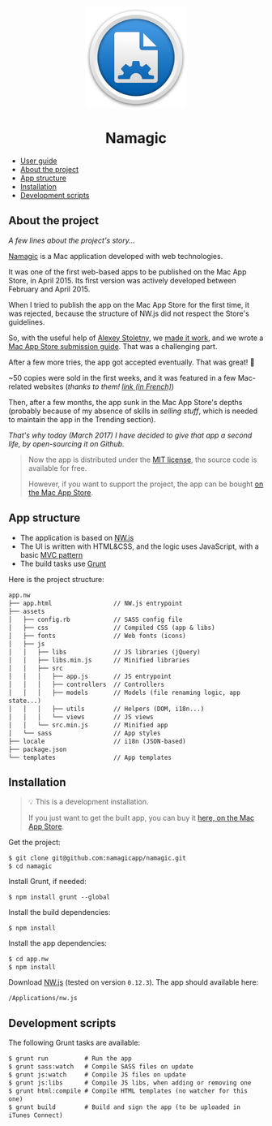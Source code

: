 <div align="center">
<img src="assets/icon/icon_small.png">
<h1>Namagic</h1>
</div>

* [User guide](userguide/)
* [About the project](#about-the-project)
* [App structure](#app-structure)
* [Installation](#installation)
* [Development scripts](#development-scripts)

## About the project

_A few lines about the project's story..._

[Namagic](https://www.namagicapp.com/) is a Mac application developed with web technologies.

It was one of the first web-based apps to be published on the Mac App Store, in April 2015. Its first version was actively developed between February and April 2015.

When I tried to publish the app on the Mac App Store for the first time, it was rejected, because the structure of NW.js did not respect the Store's guidelines.

So, with the useful help of [Alexey Stoletny](https://twitter.com/alexeyst), we [made it work](https://github.com/alexeyst/node-webkit-macappstore/pull/5), and we wrote a [Mac App Store submission guide](https://github.com/johansatge/nwjs-macappstore). That was a challenging part.

After a few more tries, the app got accepted eventually. That was great! :tada:

~50 copies were sold in the first weeks, and it was featured in a few Mac-related websites (_thanks to them! [link (in French)](http://www.macg.co/logiciels/2015/05/namagic-renomme-les-fichiers-avec-beaucoup-doptions-88798)_)

Then, after a few months, the app sunk in the Mac App Store's depths (probably because of my absence of skills in _selling stuff_, which is needed to maintain the app in the Trending section).

_That's why today (March 2017) I have decided to give that app a second life, by open-sourcing it on Github._

> Now the app is distributed under the [MIT license](license.md), the source code is available for free.
>
> However, if you want to support the project, the app can be bought [on the Mac App Store](https://itunes.apple.com/us/app/namagic/id985710846?l=fr&ls=1&mt=12).

## App structure

* The application is based on [NW.js](https://nwjs.io/)
* The UI is written with HTML&CSS, and the logic uses JavaScript, with a basic [MVC pattern](https://en.wikipedia.org/wiki/Model%E2%80%93view%E2%80%93controller)
* The build tasks use [Grunt](https://gruntjs.com/)

Here is the project structure:

```
app.nw
├── app.html                 // NW.js entrypoint
├── assets
│   ├── config.rb            // SASS config file
│   ├── css                  // Compiled CSS (app & libs)
│   ├── fonts                // Web fonts (icons)
│   ├── js
│   │   ├── libs             // JS libraries (jQuery)
│   │   ├── libs.min.js      // Minified libraries
│   │   ├── src
│   │   │   ├── app.js       // JS entrypoint
│   │   │   ├── controllers  // Controllers
│   │   │   ├── models       // Models (file renaming logic, app state...)
│   │   │   ├── utils        // Helpers (DOM, i18n...)
│   │   │   └── views        // JS views
│   │   └── src.min.js       // Minified app
│   └── sass                 // App styles
├── locale                   // i18n (JSON-based)
├── package.json
└── templates                // App templates
```

## Installation

> :bulb: This is a development installation.
>
> If you just want to get the built app, you can buy it [here, on the Mac App Store](https://itunes.apple.com/us/app/namagic/id985710846?l=fr&ls=1&mt=12).

Get the project:

```shell
$ git clone git@github.com:namagicapp/namagic.git
$ cd namagic
```

Install Grunt, if needed:

```shell
$ npm install grunt --global
```

Install the build dependencies:

```shell
$ npm install
```

Install the app dependencies:

```shell
$ cd app.nw
$ npm install
```

Download [NW.js](https://nwjs.io/) (tested on version `0.12.3`). The app should available here:

```
/Applications/nw.js
```

## Development scripts

The following Grunt tasks are available:

```shell
$ grunt run          # Run the app
$ grunt sass:watch   # Compile SASS files on update
$ grunt js:watch     # Compile JS files on update
$ grunt js:libs      # Compile JS libs, when adding or removing one
$ grunt html:compile # Compile HTML templates (no watcher for this one)
$ grunt build        # Build and sign the app (to be uploaded in iTunes Connect)
```
